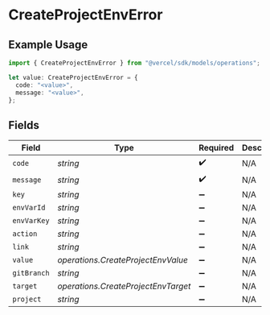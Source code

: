 # CreateProjectEnvError

## Example Usage

```typescript
import { CreateProjectEnvError } from "@vercel/sdk/models/operations";

let value: CreateProjectEnvError = {
  code: "<value>",
  message: "<value>",
};
```

## Fields

| Field                               | Type                                | Required                            | Description                         |
| ----------------------------------- | ----------------------------------- | ----------------------------------- | ----------------------------------- |
| `code`                              | *string*                            | :heavy_check_mark:                  | N/A                                 |
| `message`                           | *string*                            | :heavy_check_mark:                  | N/A                                 |
| `key`                               | *string*                            | :heavy_minus_sign:                  | N/A                                 |
| `envVarId`                          | *string*                            | :heavy_minus_sign:                  | N/A                                 |
| `envVarKey`                         | *string*                            | :heavy_minus_sign:                  | N/A                                 |
| `action`                            | *string*                            | :heavy_minus_sign:                  | N/A                                 |
| `link`                              | *string*                            | :heavy_minus_sign:                  | N/A                                 |
| `value`                             | *operations.CreateProjectEnvValue*  | :heavy_minus_sign:                  | N/A                                 |
| `gitBranch`                         | *string*                            | :heavy_minus_sign:                  | N/A                                 |
| `target`                            | *operations.CreateProjectEnvTarget* | :heavy_minus_sign:                  | N/A                                 |
| `project`                           | *string*                            | :heavy_minus_sign:                  | N/A                                 |